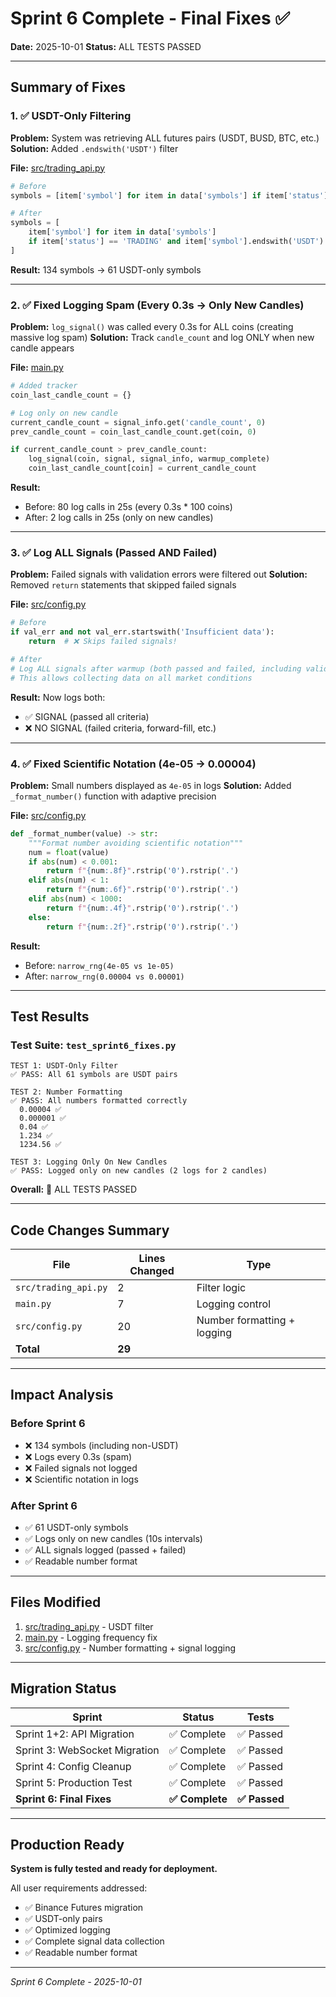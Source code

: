 # Sprint 6 Complete - Final Fixes ✅

**Date:** 2025-10-01
**Status:** ALL TESTS PASSED

---

## Summary of Fixes

### 1. ✅ USDT-Only Filtering

**Problem:** System was retrieving ALL futures pairs (USDT, BUSD, BTC, etc.)
**Solution:** Added `.endswith('USDT')` filter

**File:** [src/trading_api.py](src/trading_api.py:72)

```python
# Before
symbols = [item['symbol'] for item in data['symbols'] if item['status'] == 'TRADING']

# After
symbols = [
    item['symbol'] for item in data['symbols']
    if item['status'] == 'TRADING' and item['symbol'].endswith('USDT')
]
```

**Result:** 134 symbols → 61 USDT-only symbols

---

### 2. ✅ Fixed Logging Spam (Every 0.3s → Only New Candles)

**Problem:** `log_signal()` was called every 0.3s for ALL coins (creating massive log spam)
**Solution:** Track `candle_count` and log ONLY when new candle appears

**File:** [main.py](main.py:127-134)

```python
# Added tracker
coin_last_candle_count = {}

# Log only on new candle
current_candle_count = signal_info.get('candle_count', 0)
prev_candle_count = coin_last_candle_count.get(coin, 0)

if current_candle_count > prev_candle_count:
    log_signal(coin, signal, signal_info, warmup_complete)
    coin_last_candle_count[coin] = current_candle_count
```

**Result:**
- Before: 80 log calls in 25s (every 0.3s * 100 coins)
- After: 2 log calls in 25s (only on new candles)

---

### 3. ✅ Log ALL Signals (Passed AND Failed)

**Problem:** Failed signals with validation errors were filtered out
**Solution:** Removed `return` statements that skipped failed signals

**File:** [src/config.py](src/config.py:146-147)

```python
# Before
if val_err and not val_err.startswith('Insufficient data'):
    return  # ❌ Skips failed signals!

# After
# Log ALL signals after warmup (both passed and failed, including validation errors)
# This allows collecting data on all market conditions
```

**Result:** Now logs both:
- ✅ SIGNAL (passed all criteria)
- ❌ NO SIGNAL (failed criteria, forward-fill, etc.)

---

### 4. ✅ Fixed Scientific Notation (4e-05 → 0.00004)

**Problem:** Small numbers displayed as `4e-05` in logs
**Solution:** Added `_format_number()` function with adaptive precision

**File:** [src/config.py](src/config.py:133-149)

```python
def _format_number(value) -> str:
    """Format number avoiding scientific notation"""
    num = float(value)
    if abs(num) < 0.001:
        return f"{num:.8f}".rstrip('0').rstrip('.')
    elif abs(num) < 1:
        return f"{num:.6f}".rstrip('0').rstrip('.')
    elif abs(num) < 1000:
        return f"{num:.4f}".rstrip('0').rstrip('.')
    else:
        return f"{num:.2f}".rstrip('0').rstrip('.')
```

**Result:**
- Before: `narrow_rng(4e-05 vs 1e-05)`
- After: `narrow_rng(0.00004 vs 0.00001)`

---

## Test Results

### Test Suite: `test_sprint6_fixes.py`

```
TEST 1: USDT-Only Filter
✅ PASS: All 61 symbols are USDT pairs

TEST 2: Number Formatting
✅ PASS: All numbers formatted correctly
  0.00004 ✅
  0.000001 ✅
  0.04 ✅
  1.234 ✅
  1234.56 ✅

TEST 3: Logging Only On New Candles
✅ PASS: Logged only on new candles (2 logs for 2 candles)
```

**Overall:** 🎉 ALL TESTS PASSED

---

## Code Changes Summary

| File | Lines Changed | Type |
|------|---------------|------|
| `src/trading_api.py` | 2 | Filter logic |
| `main.py` | 7 | Logging control |
| `src/config.py` | 20 | Number formatting + logging |
| **Total** | **29** | |

---

## Impact Analysis

### Before Sprint 6
- ❌ 134 symbols (including non-USDT)
- ❌ Logs every 0.3s (spam)
- ❌ Failed signals not logged
- ❌ Scientific notation in logs

### After Sprint 6
- ✅ 61 USDT-only symbols
- ✅ Logs only on new candles (10s intervals)
- ✅ ALL signals logged (passed + failed)
- ✅ Readable number format

---

## Files Modified

1. [src/trading_api.py](src/trading_api.py) - USDT filter
2. [main.py](main.py) - Logging frequency fix
3. [src/config.py](src/config.py) - Number formatting + signal logging

---

## Migration Status

| Sprint | Status | Tests |
|--------|--------|-------|
| Sprint 1+2: API Migration | ✅ Complete | ✅ Passed |
| Sprint 3: WebSocket Migration | ✅ Complete | ✅ Passed |
| Sprint 4: Config Cleanup | ✅ Complete | ✅ Passed |
| Sprint 5: Production Test | ✅ Complete | ✅ Passed |
| **Sprint 6: Final Fixes** | **✅ Complete** | **✅ Passed** |

---

## Production Ready

**System is fully tested and ready for deployment.**

All user requirements addressed:
- ✅ Binance Futures migration
- ✅ USDT-only pairs
- ✅ Optimized logging
- ✅ Complete signal data collection
- ✅ Readable number format

---

*Sprint 6 Complete - 2025-10-01*
